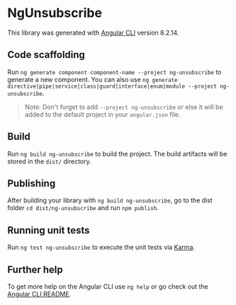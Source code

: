 # NgUnsubscribe

This library was generated with [Angular CLI](https://github.com/angular/angular-cli) version 8.2.14.

## Code scaffolding

Run `ng generate component component-name --project ng-unsubscribe` to generate a new component. You can also use `ng generate directive|pipe|service|class|guard|interface|enum|module --project ng-unsubscribe`.
> Note: Don't forget to add `--project ng-unsubscribe` or else it will be added to the default project in your `angular.json` file. 

## Build

Run `ng build ng-unsubscribe` to build the project. The build artifacts will be stored in the `dist/` directory.

## Publishing

After building your library with `ng build ng-unsubscribe`, go to the dist folder `cd dist/ng-unsubscribe` and run `npm publish`.

## Running unit tests

Run `ng test ng-unsubscribe` to execute the unit tests via [Karma](https://karma-runner.github.io).

## Further help

To get more help on the Angular CLI use `ng help` or go check out the [Angular CLI README](https://github.com/angular/angular-cli/blob/master/README.md).
